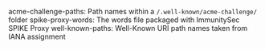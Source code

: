 acme-challenge-paths: Path names within a `/.well-known/acme-challenge/` folder
spike-proxy-words: The words file packaged with ImmunitySec SPIKE Proxy
well-known-paths: Well-Known URI path names taken from IANA assignment
